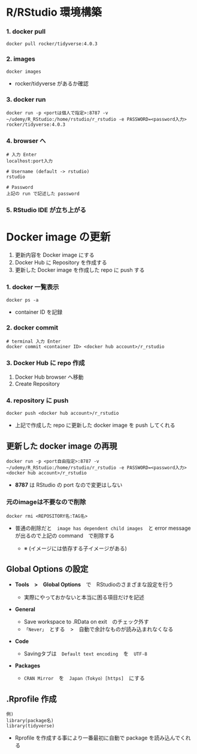 # R/RStudio 環境構築
### 1. docker pull
    docker pull rocker/tidyverse:4.0.3
### 2. images
    docker images
- rocker/tidyverse があるか確認
### 3. docker run
    docker run -p <portは個人で指定>:8787 -v ~/udemy/R_RStudio:/home/rstudio/r_rstudio -e PASSWORD=<password入力> rocker/tidyverse:4.0.3
### 4. browser へ
    # 入力 Enter
    localhost:port入力

    # Username (default -> rstudio)
    rstudio

    # Password
    上記の run で記述した password
### 5. RStudio IDE が立ち上がる

# Docker image の更新
1. 更新内容を Docker image にする
2. Docker Hub に Repository を作成する
3. 更新した Docker image を作成した repo に push する

### 1. docker 一覧表示
    docker ps -a
- container ID を記録
### 2. docker commit
    # terminal 入力 Enter
    docker commit <container ID> <docker hub account>/r_rstudio
### 3. Docker Hub に repo 作成
1. Docker Hub browser へ移動
2. Create Repository
### 4. repository に push
    docker push <docker hub account>/r_rstudio
- 上記で作成した repo に更新した docker image を push してくれる

## 更新した docker image の再現
    docker run -p <port自由指定>:8787 -v ~/udemy/R_RStudio:/home/rstudio/r_rstudio -e PASSWORD=<password入力> <docker hub account>/r_rstudio
- **8787** は RStudio の port なので変更はしない
### 元のimageは不要なので削除
    docker rmi <REPOSITORY名:TAG名>
- 普通の削除だと　`image has dependent child images`　と error message が出るので上記の command　で削除する

    - ※ (イメージには依存する子イメージがある)

## Global Options の設定
  - **Tools　>　Global Options**　で　RStudioのさまざまな設定を行う
    - 実際にやっておかないと本当に困る項目だけを記述

  - **General**
    - Save workspace to .RData on exit　のチェック外す
    - `「Never」`　とする　>　自動で余計なものが読み込まれなくなる

  - **Code**
    - Savingタブは　`Default text encoding`　を　`UTF-8`

  - **Packages**
    - `CRAN Mirror`　を　`Japan（Tokyo）[https]`　にする

## .Rprofile 作成
    例)
    library(package名)
    library(tidyverse)

- Rprofile を作成する事により一番最初に自動で package を読み込んでくれる














